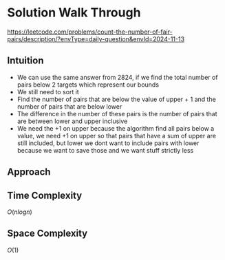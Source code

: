 # Solution Walk Through
https://leetcode.com/problems/count-the-number-of-fair-pairs/description/?envType=daily-question&envId=2024-11-13

## Intuition
- We can use the same answer from 2824, if we find the total number of pairs below 2 targets which represent our bounds
- We still need to sort it
- Find the number of pairs that are below the value of upper + 1 and the number of pairs that are below lower
- The difference in the number of these pairs is the number of pairs that are between lower and upper inclusive
- We need the +1 on upper because the algorithm find all pairs below a value, we need +1 on upper so that pairs that have a sum of upper are still included, but lower we dont want to include pairs with lower because we want to save those and we want stuff strictly less

## Approach

## Time Complexity
$O(nlogn)$

## Space Complexity
$O(1)$



